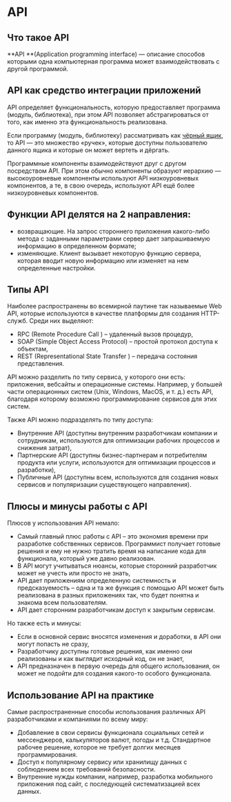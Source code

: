 # API

## Что такое API

**API **(Application programming interface) —  описание способов которыми одна компьютерная программа может взаимодействовать с другой программой.

## API как средство интеграции приложений

API определяет функциональность, которую предоставляет программа (модуль, библиотека), при этом API позволяет абстрагироваться от того, как именно эта функциональность реализована.

 Если программу (модуль, библиотеку) рассматривать как [чёрный ящик](../testirovanie/testing.md#black-box-testing), то API — это множество «ручек», которые доступны пользователю данного ящика и которые он может вертеть и дёргать.

Программные компоненты взаимодействуют друг с другом посредством API. При этом обычно компоненты образуют иерархию — высокоуровневые компоненты используют API низкоуровневых компонентов, а те, в свою очередь, используют API ещё более низкоуровневых компонентов.

## Функции API делятся на 2 направления:

* возвращающие. На запрос стороннего приложения какого-либо метода с заданными параметрами сервер дает запрашиваемую информацию в определенном формате;
* изменяющие. Клиент вызывает некоторую функцию сервера, которая вводит новую информацию или изменяет на нем определенные настройки.

## **Типы API**

Наиболее распространены во всемирной паутине так называемые Web API, которые используются в качестве платформы для создания HTTP-служб. Среди них выделяют:

* RPC (Remote Procedure Call ) – удаленный вызов процедур,
* SOAP (Simple Object Access Protocol) – простой протокол доступа к объектам,
* REST (Representational State Transfer ) – передача состояния представления.

API можно разделить по типу сервиса, у которого они есть: приложения, вебсайты и операционные системы. Например, у большей части операционных систем (Unix, Windows, MacOS, и т. д.) есть API, благодаря которому возможно программирование сервисов для этих систем.

Также API можно подразделять по типу доступа:

* Внутренние API (доступны внутренним разработчикам компании и сотрудникам, используются для оптимизации рабочих процессов и снижения затрат),
* Партнерские API (доступны бизнес-партнерам и потребителям продукта или услуги, используются для оптимизации процессов и разработки),
* Публичные API (доступны всем, используются для создания новых сервисов и популяризации существующего направления).

## **Плюсы и минусы работы с API**

Плюсов у использования API немало:

* Самый главный плюс работы с API – это экономия времени при разработке собственных сервисов. Программист получает готовые решения и ему не нужно тратить время на написание кода для функционала, который уже давно реализован.
* В API могут учитываться нюансы, которые сторонний разработчик может не учесть или просто не знать,
* API дает приложениям определенную системность и предсказуемость – одна и та же функция с помощью API может быть реализована в разных приложениях так, что будет понятна и знакома всем пользователям.
* API дает сторонним разработчикам доступ к закрытым сервисам.

Но также есть и минусы:

* Если в основной сервис вносятся изменения и доработки, в API они могут попасть не сразу,
* Разработчику доступны готовые решения, как именно они реализованы и как выглядит исходный код, он не знает,
* API предназначен в первую очередь для общего использования, он может не подойти для создания какого-то особого функционала.

## **Использование API на практике**

Самые распространенные способы использования различных API разработчиками и компаниями по всему миру:

* Добавление в свои сервисы функционала социальных сетей и мессенджеров, калькуляторов валют, погоды и т.д. Стандартное рабочее решение, которое не требует долгих месяцев программирования.
* Доступ к популярному сервису или хранилищу данных с соблюдением всех требований безопасности.
* Внутренние нужды компании, например, разработка мобильного приложения под сайт, с последующей систематизацией всех данных.
